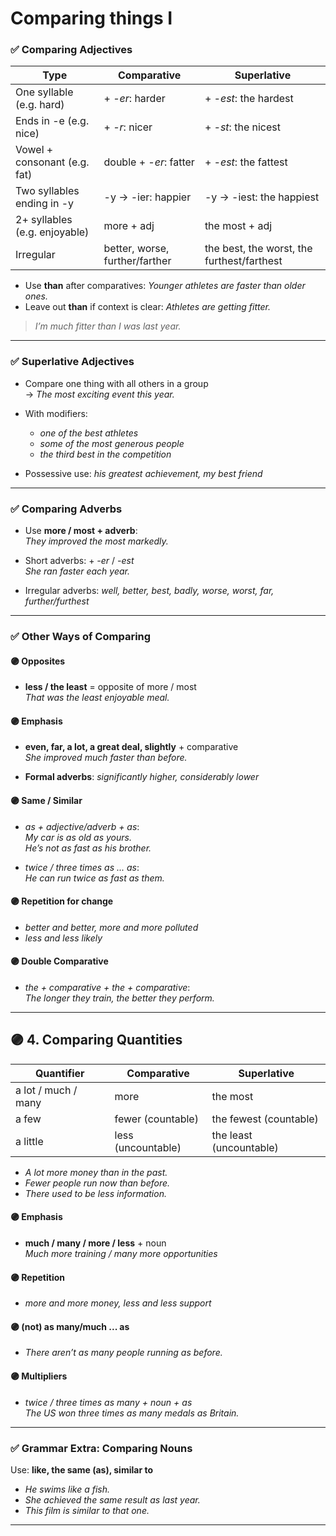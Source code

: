 # Comparing things I
### ✅ Comparing Adjectives

| Type                           | Comparative        | Superlative          |
|--------------------------------|--------------------|----------------------|
| One syllable (e.g. hard)       | + _-er_: harder    | + _-est_: the hardest|
| Ends in -e (e.g. nice)         | + _-r_: nicer      | + _-st_: the nicest  |
| Vowel + consonant (e.g. fat)   | double + _-er_: fatter | + _-est_: the fattest|
| Two syllables ending in -y     | -y → -ier: happier | -y → -iest: the happiest|
| 2+ syllables (e.g. enjoyable)  | more + adj         | the most + adj       |
| Irregular                      | better, worse, further/farther | the best, the worst, the furthest/farthest |

- Use **than** after comparatives: _Younger athletes are faster than older ones._
- Leave out **than** if context is clear: _Athletes are getting fitter._

> _I’m much fitter than I was last year._

---

### ✅ Superlative Adjectives

- Compare one thing with all others in a group  
  → _The most exciting event this year._

- With modifiers:
  - _one of the best athletes_  
  - _some of the most generous people_  
  - _the third best in the competition_

- Possessive use: _his greatest achievement, my best friend_

---

### ✅ Comparing Adverbs

- Use **more / most + adverb**:  
  _They improved the most markedly._

- Short adverbs: + _-er_ / _-est_  
  _She ran faster each year._

- Irregular adverbs: _well, better, best, badly, worse, worst, far, further/furthest_

---

### ✅ Other Ways of Comparing

#### 🟣 Opposites  
- **less / the least** = opposite of more / most  
  _That was the least enjoyable meal._

#### 🟣 Emphasis  
- **even, far, a lot, a great deal, slightly** + comparative  
  _She improved much faster than before._

- **Formal adverbs**: _significantly higher, considerably lower_

#### 🟣 Same / Similar
- _as + adjective/adverb + as_:  
  _My car is as old as yours._  
  _He’s not as fast as his brother._

- _twice / three times as ... as_:  
  _He can run twice as fast as them._

#### 🟣 Repetition for change  
- _better and better, more and more polluted_  
- _less and less likely_

#### 🟣 Double Comparative  
- _the + comparative + the + comparative_:  
  _The longer they train, the better they perform._

---

## 🟣 4. Comparing Quantities

| Quantifier | Comparative            | Superlative              |
|------------|------------------------|--------------------------|
| a lot / much / many | more           | the most                 |
| a few       | fewer (countable)     | the fewest (countable)   |
| a little    | less (uncountable)    | the least (uncountable)  |

- _A lot more money than in the past._  
- _Fewer people run now than before._  
- _There used to be less information._

#### 🟣 Emphasis
- **much / many / more / less** + noun  
  _Much more training / many more opportunities_

#### 🟣 Repetition  
- _more and more money, less and less support_

#### 🟣 (not) as many/much ... as  
- _There aren’t as many people running as before._

#### 🟣 Multipliers  
- _twice / three times as many + noun + as_  
  _The US won three times as many medals as Britain._

---

### ✅ Grammar Extra: Comparing Nouns

Use: **like, the same (as), similar to**  
- _He swims like a fish._  
- _She achieved the same result as last year._  
- _This film is similar to that one._

---
